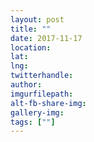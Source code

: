 ```yaml
---
layout: post
title: ""
date: 2017-11-17
location: 
lat: 
lng: 
twitterhandle: 
author: 
imgurfilepath: 
alt-fb-share-img: 
gallery-img: 
tags: [""]
---
```

	

